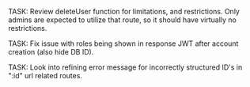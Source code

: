 TASK: Review deleteUser function for limitations, and restrictions. Only admins are expected to utilize that route, so it should have virtually no restrictions.

TASK: Fix issue with roles being shown in response JWT after account creation (also hide DB ID).

TASK: Look into refining error message for incorrectly structured ID's in ":id" url related routes.
